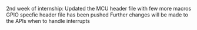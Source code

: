 2nd week of internship: Updated the MCU header file with few more macros
                        GPIO specfic header file has been pushed
Further changes will be made to the APIs when to handle interrupts
